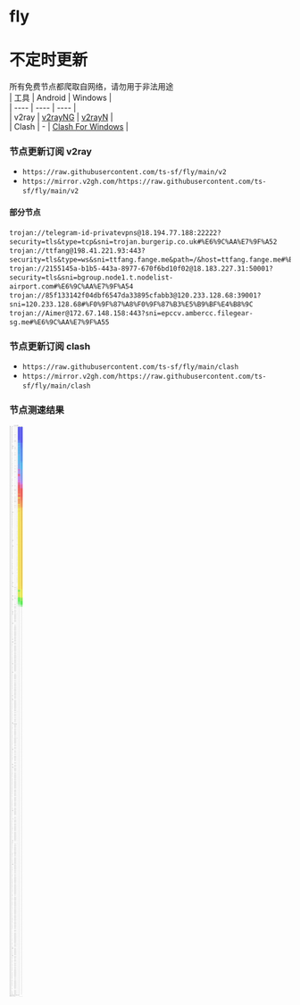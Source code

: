 # fly
# 不定时更新
所有免费节点都爬取自网络，请勿用于非法用途  
|  工具  | Android  | Windows  |  
|  ----  | ----   | ----  |  
| v2ray  | [v2rayNG](https://github.com/2dust/v2rayNG/releases) | [v2rayN](https://github.com/2dust/v2rayN/releases) |  
| Clash  | - | [Clash For Windows](https://github.com/2dust/clashN/releases) | 
  
### 节点更新订阅  v2ray
- `https://raw.githubusercontent.com/ts-sf/fly/main/v2`  
- `https://mirror.v2gh.com/https://raw.githubusercontent.com/ts-sf/fly/main/v2`  

#### 部分节点  
``` 
trojan://telegram-id-privatevpns@18.194.77.188:22222?security=tls&type=tcp&sni=trojan.burgerip.co.uk#%E6%9C%AA%E7%9F%A52
trojan://ttfang@198.41.221.93:443?security=tls&type=ws&sni=ttfang.fange.me&path=/&host=ttfang.fange.me#%E6%9C%AA%E7%9F%A53
trojan://2155145a-b1b5-443a-8977-670f6bd10f02@18.183.227.31:50001?security=tls&sni=bgroup.node1.t.nodelist-airport.com#%E6%9C%AA%E7%9F%A54
trojan://85f133142f04dbf6547da33895cfabb3@120.233.128.68:39001?sni=120.233.128.68#%F0%9F%87%A8%F0%9F%87%B3%E5%B9%BF%E4%B8%9C
trojan://Aimer@172.67.148.158:443?sni=epccv.ambercc.filegear-sg.me#%E6%9C%AA%E7%9F%A55
```
### 节点更新订阅  clash
- `https://raw.githubusercontent.com/ts-sf/fly/main/clash`  
- `https://mirror.v2gh.com/https://raw.githubusercontent.com/ts-sf/fly/main/clash`  

### 节点测速结果
![image](traffic.png)
